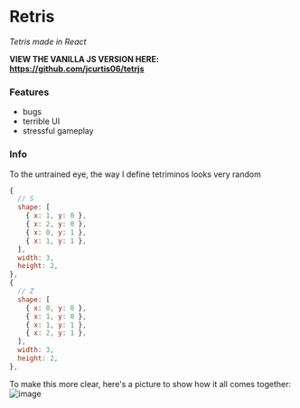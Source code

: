 # Retris

_Tetris made in React_

**VIEW THE VANILLA JS VERSION HERE: https://github.com/jcurtis06/tetrjs**

### Features
- bugs
- terrible UI
- stressful gameplay

### Info
To the untrained eye, the way I define tetriminos looks very random

```js
{
  // S
  shape: [
    { x: 1, y: 0 },
    { x: 2, y: 0 },
    { x: 0, y: 1 },
    { x: 1, y: 1 },
  ],
  width: 3,
  height: 2,
},
{
  // Z
  shape: [
    { x: 0, y: 0 },
    { x: 1, y: 0 },
    { x: 1, y: 1 },
    { x: 2, y: 1 },
  ],
  width: 3,
  height: 2,
},
```

To make this more clear, here's a picture to show how it all comes together:
![image](https://user-images.githubusercontent.com/77545656/160248157-1088e581-ee52-48f9-93f1-7a46966a7afa.png)
